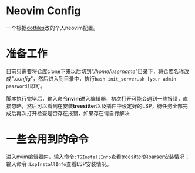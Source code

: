# Neovim Config
一个根据[dotfiles](https://github.com/craftzdog/dotfiles-public)改的个人neovim配置。

# 准备工作
目前只需要将仓库clone下来以后切到“*/home/username*”目录下，将仓库名称改成"*.config*"，然后进入到目录中，执行```bash init_server.sh [your admin password]```即可。

脚本执行完毕后，输入命令**nvim**进入编辑器，初次打开可能会遇到一些报错，直接忽略，然后可以看到在安装**treesitter**以及插件中设定好的LSP，待任务全部完成后再次打开检查是否存在报错，如果存在请自行解决

# 一些会用到的命令
进入nvim编辑器内，输入命令```:TSInstallInfo```查看treesitter的parser安装情况；输入命令```:LspInstallInfo```查看LSP安装情况。
